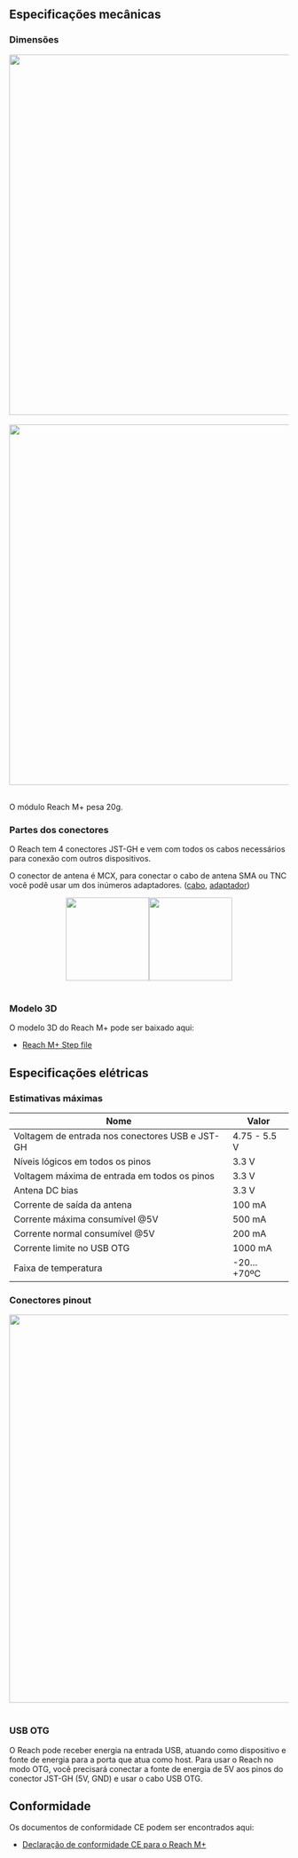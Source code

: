 ## Especificações mecânicas

### Dimensões



<div style="text-align: center;"><img src="../img/reachm-plus/specs/dimensions.png" style="width: 650px;"></div><br>
<div style="text-align: center;"><img src="../img/reachm-plus/specs/height.png" style="width: 650px;"></div><br>

O módulo Reach M+ pesa 20g.

### Partes dos conectores

O Reach tem 4 conectores JST-GH e vem com todos os cabos necessários para conexão com outros dispositivos.

O conector de antena é MCX, para conectar o cabo de antena SMA ou TNC você podê usar um dos inúmeros adaptadores. ([cabo](http://www.digikey.com/product-detail/en/CAB.0130/931-1102-ND/2332729), [adaptador](http://www.digikey.com/product-detail/en/242127/ACX1348-ND/1012025))

<div style="text-align: center;"><img src="../img/reachm-plus/specs/sma-mcx-cable.jpg" style="width: 150px;"><img src="../img/reachm-plus/specs/sma-mcx-adapter.jpg" style="width: 150px;"></div><br>

### Modelo 3D

O modelo 3D do Reach M+ pode ser baixado aqui:

* [Reach M+ Step file](https://github.com/emlid/hardware/blob/master/ReachM%2B.step)


## Especificações elétricas

### Estimativas máximas

|Nome                                       | Valor                |
|-------------------------------------------|----------------------|
| Voltagem de entrada nos conectores USB e JST-GH  | 4.75 - 5.5 V         |
| Níveis lógicos em todos os pinos          | 3.3 V                |
| Voltagem máxima de entrada em todos os pinos     | 3.3 V                |
| Antena DC bias                            | 3.3 V                |
| Corrente de saída da antena               | 100 mA               |
| Corrente máxima consumível @5V            | 500 mA               |
| Corrente normal consumível @5V            | 200 mA               |
| Corrente limite no USB OTG                | 1000 mA              |
| Faixa de temperatura                      | -20…+70ºC		   |


### Conectores pinout
<div style="text-align: center;"><img src="../img/reachm-plus/specs/reachm-connectors.png" style="width: 700px;"></div><br>


### USB OTG

O Reach pode receber energia na entrada USB, atuando como dispositivo e fonte de energia para a porta que atua como host. Para usar o Reach no modo OTG, você precisará conectar a fonte de energia de 5V aos pinos do conector JST-GH (5V, GND) e usar o cabo USB OTG.

## Conformidade

Os documentos de conformidade CE podem ser encontrados aqui:

* [Declaração de conformidade CE para o Reach M+](https://files.emlid.com/compliance/RM_CE_declaration.pdf)
